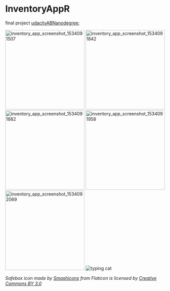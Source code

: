 # InventoryAppR

final project [udacityABNanodegree](https://sites.google.com/knowlabs.com/gdnd2017/home);

<img src="https://user-images.githubusercontent.com/32991574/44004564-f3bee572-9e6c-11e8-8a90-b5b8a62da172.png" alt="inventory_app_screenshot_1534091507" width="250px"/> <img src="https://user-images.githubusercontent.com/32991574/44004676-f6b11e2e-9e6e-11e8-9595-a591391f46e9.png" alt="inventory_app_screenshot_1534091842" width="250px"/>  <img src="https://user-images.githubusercontent.com/32991574/44004711-92b5c798-9e6f-11e8-9ecf-783f14690d01.png" alt="inventory_app_screenshot_1534091882" width="250px"/>
<img src="https://user-images.githubusercontent.com/32991574/44004720-a8b1efcc-9e6f-11e8-943a-99ec56759099.png" alt="inventory_app_screenshot_1534091958" width="250px"/>  <img src="https://user-images.githubusercontent.com/32991574/44004728-ba1a817a-9e6f-11e8-8546-c20a5f97d0e7.png" alt="inventory_app_screenshot_1534092069" width="250px"/> ![typing cat](https://user-images.githubusercontent.com/32991574/44004980-5370702e-9e74-11e8-9f7f-bdfc2ab1fe6f.gif)

*Safebox icon made by [Smashicons](https://www.flaticon.com/authors/smashicons) from Flaticon is licensed by [Creative Commons BY 3.0](http://creativecommons.org/licenses/by/3.0/)*
